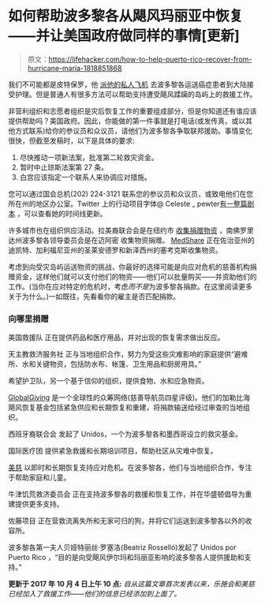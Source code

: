 # 如何帮助波多黎各从飓风玛丽亚中恢复——并让美国政府做同样的事情[更新]

> 原文：<https://lifehacker.com/how-to-help-puerto-rico-recover-from-hurricane-maria-1818851868>

我们不可能都是皮特保罗，他 [派他的私人飞机](http://www.cnn.com/2017/09/27/health/pitbull-sends-plane-for-cancer-patients-trnd/index.html) 去波多黎各运送癌症患者到大陆接受护理。但是普通人有很多方法可以帮助支持遭受飓风蹂躏的岛屿上的救援工作。

非营利组织和志愿者组织是灾后恢复工作的重要组成部分，但是你知道还有谁应该提供帮助吗？美国政府。因此，你能做的第一件事就是打电话(或发传真，或以其他方式联系)给你的参议员和众议员，请他们为波多黎各争取联邦援助。事情变化很快，但截至发稿时，以下是具体的要求:

1.  尽快推动一项新法案，批准第二轮救灾资金。
2.  暂时中止琼斯法案第 27 条。
3.  白宫应该指定一个联系人来协调应对措施。

您可以通过国会总机(202) 224-3121 联系您的参议员和众议员，或致电他们在您所在州的地区办公室。Twitter 上的行动项目字体@ Celeste _ pewter[有一整篇剧本](https://twitter.com/Celeste_pewter/status/912799757617135616) ，可以查看她的时间线更新。

许多城市也在组织供应活动。拉美裔联合会是在纽约市 [收集捐赠物资](http://www1.nyc.gov/nyc-resources/service/7104/donate-critically-needed-items-for-hurricane-relief-in-puerto-rico) ，南佛罗里达州波多黎各领导委员会是在迈阿密 收集物资捐赠。 [MedShare](http://www.medshare.org/hurricane-relief/) 正在佐治亚州的迪凯特、加利福尼亚州的圣莱安德罗和新泽西州的塞考克斯收集物资。

考虑到向受灾岛屿运送物资的挑战，你最好的选择可能是向应对危机的慈善机构捐赠资金，这样他们就可以支付他们的物资——他们可以批量购买——并资助他们的工作。(当你在应对特定的危机时，考虑*而不是*为波多黎各捐款。在这里阅读更多关于为什么。)一如既往，先看看你的雇主是否匹配捐款。

### 向哪里捐赠

美国救援队 正在提供药品和医疗用品，并对出现的恢复需求做出反应。

天主教救济服务社 正与当地组织合作，努力为受这些灾难影响的家庭提供“避难所、水和关键物资，包括防水布、帐篷、卫生用品和厨房用具。”

希望护卫队，另一个基于信仰的组织，提供食物、水和应急物资。

[GlobalGiving](https://www.globalgiving.org/projects/hurricane-maria-caribbean-relief-fund/) 是一个全球性的众筹网络(慈善导航员四星评级)。他们的加勒比海飓风恢复基金包括紧急供应和长期恢复和重建，将捐款输送给经过审查的当地组织。

西班牙裔联合会 发起了 Unidos，一个为波多黎各和墨西哥设立的救灾基金。

国际医疗团 提供紧急救援和长期培训项目，帮助社区从灾难中恢复。

[美慈](https://www.mercycorps.org/donate/urgent-send-relief-devastated-puerto-rico) 以即时和长期恢复支持应对危机。在波多黎各，他们与当地组织合作，专注于帮助家庭和儿童。

牛津饥荒救济委员会 正在支持波多黎各的救援和恢复工作，并在华盛顿倡导为重建提供更多支持。

佐藤项目 正在营救流离失所和无家可归的狗，并将它们运送到波多黎各以外的收容所。

波多黎各第一夫人贝娅特丽丝·罗塞洛(Beatriz Rosselló)发起了 Unidos por Puerto Rico ，“目的是向受飓风伊尔玛和玛丽亚影响的波多黎各人提供援助和支持。”

**更新于 2017 年 10 月 4 日上午 10 点:** *自从这篇文章首次发表以来，乐施会和美慈已经加入了救援工作——他们的信息已经添加到上面了。*
